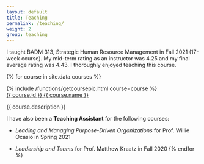```yaml
---
layout: default
title: Teaching
permalink: /teaching/
weight: 2
group: teaching
---
```

I taught BADM 313, Strategic Human Resource Management in Fall 2021 (17-week course). My mid-term rating as an instructor was 4.25 and my final average rating was 4.43. I thoroughly enjoyed teaching this course.

{% for course in site.data.courses %}
<div class="row" name="{{ course.id }}">
  <div class="row-pic">
		{% include /functions/getcoursepic.html course=course %}
	</div>
	<div class="row-info">
    <a href="{{ course.website | default: "#" }}" target="_blank">{{ course.id }} {{ course.name }}</a>
		<p>
      {{ course.description }}
    </p>
	</div>
</div>

I have also been a **Teaching Assistant** for the following courses: 
* *Leading and Managing Purpose-Driven Organizations* for Prof. Willie Ocasio in Spring 2021
             
* *Leadership and Teams* for Prof. Matthew Kraatz in Fall 2020
{% endfor %}
